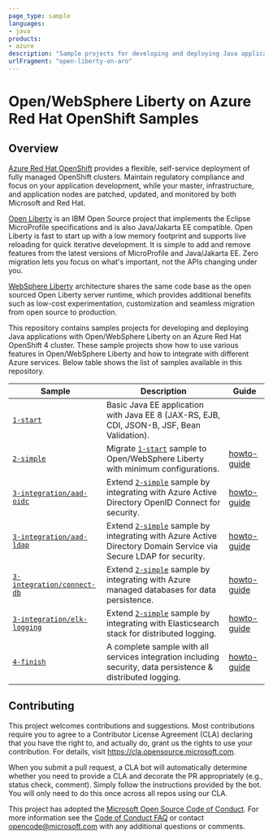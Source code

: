 ```yaml
---
page_type: sample
languages:
- java
products:
- azure
description: "Sample projects for developing and deploying Java applications with Open/WebSphere Liberty on an Azure Red Hat OpenShift 4 cluster."
urlFragment: "open-liberty-on-aro"
---
```


# Open/WebSphere Liberty on Azure Red Hat OpenShift Samples

<!-- 
Guidelines on README format: https://review.docs.microsoft.com/help/onboard/admin/samples/concepts/readme-template?branch=master

Guidance on onboarding samples to docs.microsoft.com/samples: https://review.docs.microsoft.com/help/onboard/admin/samples/process/onboarding?branch=master

Taxonomies for products and languages: https://review.docs.microsoft.com/new-hope/information-architecture/metadata/taxonomies?branch=master
-->

## Overview

[Azure Red Hat OpenShift](https://azure.microsoft.com/services/openshift/) provides a flexible, self-service deployment of fully managed OpenShift clusters. Maintain regulatory compliance and focus on your application development, while your master, infrastructure, and application nodes are patched, updated, and monitored by both Microsoft and Red Hat.

[Open Liberty](https://openliberty.io) is an IBM Open Source project that implements the Eclipse MicroProfile specifications and is also Java/Jakarta EE compatible. Open Liberty is fast to start up with a low memory footprint and supports live reloading for quick iterative development. It is simple to add and remove features from the latest versions of MicroProfile and Java/Jakarta EE. Zero migration lets you focus on what's important, not the APIs changing under you.

[WebSphere Liberty](https://www.ibm.com/cloud/websphere-liberty) architecture shares the same code base as the open sourced Open Liberty server runtime, which provides additional benefits such as low-cost experimentation, customization and seamless migration from open source to production.

This repository contains samples projects for developing and deploying Java applications with Open/WebSphere Liberty on an Azure Red Hat OpenShift 4 cluster.
These sample projects show how to use various features in Open/WebSphere Liberty and how to integrate with different Azure services.
Below table shows the list of samples available in this repository.

| Sample                           | Description                                | Guide                            |
|----------------------------------|--------------------------------------------|----------------------------------|
| [`1-start`](1-start) | Basic Java EE application with Java EE 8 (JAX-RS, EJB, CDI, JSON-B, JSF, Bean Validation). | |
| [`2-simple`](2-simple) | Migrate [`1-start`](1-start) sample to Open/WebSphere Liberty with minimum configurations. | [howto-guide](guides/howto-deploy-java-openliberty-app.md) |
| [`3-integration/aad-oidc`](3-integration/aad-oidc) | Extend [`2-simple`](2-simple) sample by integrating with Azure Active Directory OpenID Connect for security. | [howto-guide](guides/howto-integrate-aad-oidc.md) |
| [`3-integration/aad-ldap`](3-integration/aad-ldap) | Extend [`2-simple`](2-simple) sample by integrating with Azure Active Directory Domain Service via Secure LDAP for security. | [howto-guide](guides/howto-integrate-aad-ldap.md) |
| [`3-integration/connect-db`](3-integration/connect-db) | Extend [`2-simple`](2-simple) sample by integrating with Azure managed databases for data persistence. | [howto-guide](guides/howto-integrate-azure-managed-databases.md) |
| [`3-integration/elk-logging`](3-integration/elk-logging) | Extend [`2-simple`](2-simple) sample by integrating with Elasticsearch stack for distributed logging. | [howto-guide](guides/howto-integrate-elasticsearch-stack.md) |
| [`4-finish`](4-finish) | A complete sample with all services integration including security, data persistence & distributed logging. | [howto-guide](guides/howto-integrate-all.md) |

## Contributing

This project welcomes contributions and suggestions.  Most contributions require you to agree to a
Contributor License Agreement (CLA) declaring that you have the right to, and actually do, grant us
the rights to use your contribution. For details, visit https://cla.opensource.microsoft.com.

When you submit a pull request, a CLA bot will automatically determine whether you need to provide
a CLA and decorate the PR appropriately (e.g., status check, comment). Simply follow the instructions
provided by the bot. You will only need to do this once across all repos using our CLA.

This project has adopted the [Microsoft Open Source Code of Conduct](https://opensource.microsoft.com/codeofconduct/).
For more information see the [Code of Conduct FAQ](https://opensource.microsoft.com/codeofconduct/faq/) or
contact [opencode@microsoft.com](mailto:opencode@microsoft.com) with any additional questions or comments.
